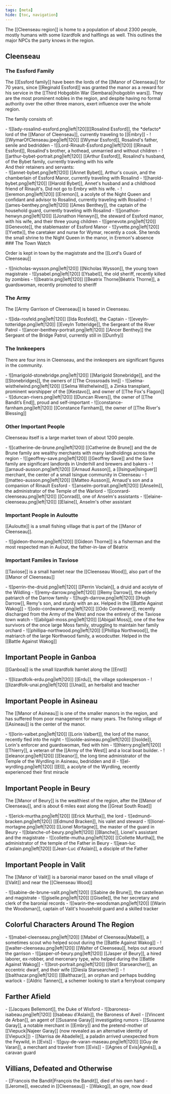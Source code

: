 ```yaml
---
tags: [meta]
hide: [toc, navigation]
---
```

The [[Cleenseau region]] is home to a population of about 2300 people, mostly humans with some lizardfolk and halflings as well. This outlines the major NPCs the party knows in the region.

## Cleenseau

### The Essford Family
The [[Essford family]] have been the lords of the [[Manor of Cleenseau]] for 70 years, since [[Reginald Essford]] was granted the manor as a reward for his service in the [[Third Hobgoblin War (Sembara)|hobgoblin wars]]. They are the most prominent nobles in the region, and despite having no formal authority over the other three manors, exert influence over the whole region.

The family consists of:
<div class="grid cards ext-narrow-margin" markdown>
 - ![[lady-rosalind-essford.png|left|120]][[Rosalind Essford]], the *defacto* lord of the [[Manor of Cleenseau]], currently traveling to [[Embry]]
 - ![[WymarOfClenseau.jpeg|left|120]] [[Wymar Essford]], Rosalind's father, senile and bedridden
 - ![[Lord-Rinault-Essford.png|left|120]] [[Rinault Essford]], Rosalind's brother, a hothead, unmarried and without children
 - ![[arthur-bybet-portrait.png|left|120]] [[Arthur Essford]], Rosalind's husband, of the Bybet family, currently traveling with his wife
</div>
And their retainers and servants:
<div class="grid cards ext-narrow-margin" markdown>
 - ![[annet-bybet.png|left|120]]  [[Annet Bybet]], Arthur's cousin, and the chamberlain of Essford Manor, currently traveling with Rosalind
 - ![[harold-bybet.png|left|120]]  [[Harold Bybet]], Annet's husband and a childhood friend of Rinault's. Did not go to Embry with his wife.
 - ![[eremon.png|left|120]]  [[Eremon]], a acolyte of the Night Queen and confidant and advisor to Rosalind, currently traveling with Rosalind
 - ![[ames-benthey.png|left|120]] [[Ames Benthey]], the captain of the household guard, currently traveling with Rosalind
 - ![[jonathon-henwyn.png|left|120]]  [[Jonathon Henwyn]], the steward of Essford manor, with his wife, and their three young children
 - ![[genevote.png|left|120]]  [[Genevote]], the stablemaster of Essford Manor
 - ![[yvette.png|left|120]]  [[Yvette]], the caretaker and nurse for Wymar, recently a cook. She tends the small shrine to the Night Queen in the manor, in Eremon's absence
</div>
### The Town Watch

Order is kept in town by the magistrate and the [[Lord's Guard of Cleenseau]]
<div class="grid cards ext-narrow-margin" markdown>
 - ![[nicholas-wysson.png|left|120]] [[Nicholas Wysson]], the young town magistrate
 - ![[ysabel.png|left|120]] [[Ysabel]], the old sheriff, recently killed by zombies
 - ![[beatrix.png|left|120]] [[Beatrix Thorne|Béatrix Thorne]], a guardswoman, recently promoted to sheriff
</div>

### The Army
The [[Army Garrison of Cleenseau]] is based in Cleenseau.
<div class="grid cards ext-narrow-margin" markdown>
 - ![[ida-rosfeld.png|left|120]] [[Ida Rosfeld]], the Captain
 - ![[eveyln-totteridge.png|left|120]] [[Eveyln Totteridge]], the Sergeant of the River Patrol
 - ![[ancer-benthey-portrait.png|left|120]] [[Ancer Benthey]] the Sergeant of the Bridge Patrol, currently still in [[Dunfry]]
</div>

### The Innkeepers
There are four inns in Cleenseau, and the innkeepers are significant figures in the community.

<div class="grid cards ext-narrow-margin" markdown>
 - ![[marigold-stonebridge.png|left|120]] [[Marigold Stonebridge]], and the [[Stonebridges]], the owners of [[The Crossroads Inn]]
 - ![[selma-wisthelwind.png|left|120]] [[Selma Wisthelwind]], a Zimka transplant, prominent worshipper of the [[Kestavo]], and owner of [[The Fox's Flagon]]
 - ![[duncan-rivers.png|left|120]] [[Duncan Rivers]], the owner of [[The Bandit’s End]], proud and self-important
 - ![[constance-farnham.png|left|120]] [[Constance Farnham]], the owner of [[The River's Blessing]]
</div>

### Other Important People
Cleenseau itself is a large market town of about 1200 people.

<div class="grid cards ext-narrow-margin" markdown>
 - ![[catherine-de-brune.png|left|120]] [[Catherine de Brune]] and the de Brune family are wealthy merchants with many landholdings across the region
 - ![[geoffrey-save.png|left|120]] [[Geoffrey Save]] and the Save family are significant landlords in Underhill and brewers and bakers
 - ![[arnaud-ausson.png|left|120]] [[Arnaud Ausson]], a [[Isingue|Isinguer]] merchant, the center of a small Isingue community in Cleenseau
 - ![[matteo-ausson.png|left|120]]  [[Matteo Ausson]], Arnaud's son and a companion of Rinault Essford
 - ![[anselm-portrait.png|left|120]] [[Anselm]], the administrator of the Temple of the Warlord 
 - ![[conrard-cleenseau.png|left|120]] [[Conrad]], one of Anselm's assistants
 - ![[elaine-cleenseau.png|left|120]] [[Elaine]], Anselm's other assistant
</div>

### Important People in Auloutte
[[Auloutte]] is a small fishing village that is part of the [[Manor of Cleenseau]].

<div class="grid cards ext-narrow-margin" markdown>
 - ![[gideon-thorne.png|left|120]] [[Gideon Thorne]] is a fisherman and the most respected man in Aulout, the father-in-law of Béatrix
</div>

### Important Familes in Taviose
[[Taviose]] is a small hamlet near the [[Cleenseau Wood]], also part of the [[Manor of Cleenseau]]

<div class="grid cards ext-narrow-margin" markdown>
 - ![[perrin-the-druid.png|left|120]] [[Perrin Voclain]], a druid and acolyte of the Wildling
 - ![[remy-darrow.png|left|120]] [[Remy Darrow]], the elderly patriarch of the Darrow family
 - ![[hugh-darrow.png|left|120]] [[Hugh Darrow]], Remy's son, and sturdy with an ax. Helped in the [[Battle Against Wakog]]
 - ![[odo-cordwaner.png|left|120]] [[Odo Cordwaner]], recently discharged from the Army of the West and now the entirely of the Taviose town watch
 - ![[abilgail-moss.png|left|120]] [[Abigail Moss]], one of the few survivors of the once large Moss family, struggling to maintain her family orchard
 - ![[phillipa-northwood.png|left|120]] [[Phillipa Northwood]], the matriarch of the large Northwood family, a woodcutter. Helped in the [[Battle Against Wakog]]
</div>

## Important People in Ganboa
[[Ganboa]] is the small lizardfolk hamlet along the [[Enst]]

<div class="grid cards ext-narrow-margin" markdown>
 - ![[lizardfolk-erdu.png|left|120]] [[Erdu]], the village spokesperson
 - ![[lizardfolk-unai.png|left|120]] [[Unai]], an herbalist and teacher
</div>

## Important People in Asineau
The [[Manor of Asineau]] is one of the smaller manors in the region, and has suffered from poor management for many years. The fishing village of [[Asineau]] is the center of the manor.

<div class="grid cards ext-narrow-margin" markdown>
 - ![[lorin-valbet.png|left|120]] [[Lorin Valbert]], the lord of the manor, recently fled into the night
 - ![[isolde-asineau.png|left|120]] [[Isolde]], Lorin's enforcer and guardswoman, fled with him
 - ![[thierry.png|left|120]] [[Thierry]], a veteran of the [[Army of the West]] and a local boat builder. 
 - ![[eleanor.png|left|120]] [[Eleanor]], the long time administrator of the Temple of the Wyrdling in Asineau, bedridden and ill
 - ![[el-wyrdling.png|left|120]] [[El]], a acolyte of the Wyrdling, recently experienced their first miracle
</div>

## Important People in Beury
The [[Manor of Beury]] is the wealthiest of the region, after the [[Manor of Cleenseau]], and is about 6 miles east along the [[Great South Road]]

<div class="grid cards ext-narrow-margin" markdown>
 - ![[erick-murtha.png|left|120]] [[Erick Murtha]], the lord
 - ![[edmund-bracken.png|left|120]] [[Edmund Bracken]], his valet and steward
 - ![[lionel-mortagne.png|left|120]] [[Lionel Mortagne]], the master of the guard in Beury
 - ![[blanche-of-beury.png|left|120]] [[Blanche]], Lionel's assistant and the magistrate
 - ![[collette-mutha.png|left|120]] [[Collette Murtha]], the administrator of the temple of the Father in Beury
 - ![[jean-luc d'aslain.png|left|120]] [[Jean-Luc d'Aslain]], a disciple of the Father
</div>

## Important People in Valit
The [[Manor of Valit]] is a baronial manor based on the small village of [[Valit]] and near the [[Cleenseau Wood]]

<div class="grid cards ext-narrow-margin" markdown>
 - ![[sabine-de-brune-valit.png|left|120]] [[Sabine de Brune]], the castellean and magistrate
 - ![[giselle.png|left|120]] [[Giselle]], the her secretary and clerk of the baronial records 
 - ![[warin-the-woodsman.png|left|120]] [[Warin the Woodsman]], captain of Valit's household guard and a skilled tracker
</div>

## Colorful Characters Around The Region

<div class="grid cards ext-narrow-margin" markdown>
 - ![[mabel-cleenseau.png|left|120]] [[Mabel of Cleenseau|Mabel]], a sometimes scout who helped scout during the [[Battle Against Wakog]]
 - ![[walter-cleenseau.png|left|120]] [[Walter of Cleenseau]], helps out around the garrison
 - ![[jasper-of-beury.png|left|120]] [[Jasper of Beury]], a hired laborer, ex-robber, and mercenary type, who helped during the [[Battle Against Wakog]]
 - ![[brot-portrait.png|left|120]] [[Brot Starsearcher]], an eccentric dwarf, and their wife [[Diesla Starsearcher]]
 - ![[balthazar.png|left|120]] [[Balthazar]], an orphan and perhaps budding warlock
 - [[Aldric Tannen]], a schemer looking to start a ferryboat company
</div>

## Farther Afield
<div class="grid cards ext-narrow-margin" markdown>
 - [[Jacques Bellemont]], the Duke of Wisford
 - ![[baroness-isabeau.png|left|120]] [[Isabeau d'Aslain]], the Baroness of Aveil
 - [[Vincent de Arban]], an agent of [[Susanne Garay]] investigating rumors
 - [[Susanne Garay]], a notable merchant in [[Embry]] and the pretend-mother of [[Viepuck|Najeer Garay]] (now revealed as an alternative identity of [[Viepuck]])
 - [[Narrisa de Abadelle]], a paladin arrived unexpected from the Feywild, in [[Evis]]
 - ![[guy-de-varan-maseau.png|left|120]] [[Guy de Varan]], a merchant and traveler from [[Evis]]
 - [[Agnes of Evis|Agnés]], a caravan guard
</div>

## Villians, Defeated and Otherwise
<div class="grid cards ext-narrow-margin" markdown>
  - [[Francois the Bandit|François the Bandit]], died of his own hand
  - [[Jerome]], executed in [[Cleenseau]]
  - [[Wakog]], an ogre, now dead
</div>
